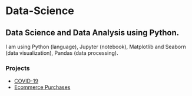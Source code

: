 # Data-Science

## Data Science and Data Analysis using Python.

I am using Python (language), Jupyter (notebook), Matplotlib and Seaborn (data visualization), Pandas (data processing).

### Projects
- [COVID-19](https://github.com/eslamalalamy/Python-Data-Analysis-Projects/blob/main/COVID-19.ipynb)
- [Ecommerce Purchases](https://github.com/eslamalalamy/Python-Data-Analysis-Projects/blob/main/Ecommerce-purchases.ipynb)

